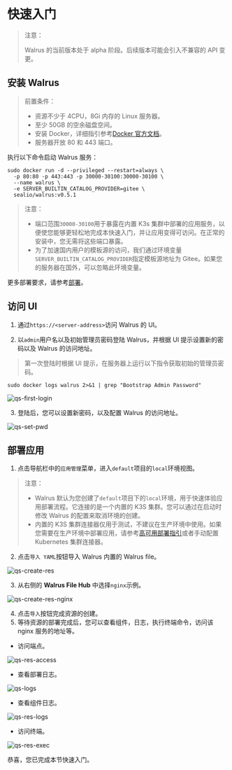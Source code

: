 # 快速入门

> 注意：
>
> Walrus 的当前版本处于 alpha 阶段。后续版本可能会引入不兼容的 API 变更。

## 安装 Walrus

> 前置条件：
>
> - 资源不少于 4CPU，8Gi 内存的 Linux 服务器。
> - 至少 50GB 的空余磁盘空间。
> - 安装 Docker，详细指引参考[Docker 官方文档](https://docs.docker.com/)。
> - 服务器开放 80 和 443 端口。

执行以下命令启动 Walrus 服务：

```shell
sudo docker run -d --privileged --restart=always \
  -p 80:80 -p 443:443 -p 30000-30100:30000-30100 \
  --name walrus \
  -e SERVER_BUILTIN_CATALOG_PROVIDER=gitee \
  sealio/walrus:v0.5.1
```

> 注意：
>
> - 端口范围`30000-30100`用于暴露在内置 K3s 集群中部署的应用服务，以便使您能够更轻松地完成本快速入门，并让应用变得可访问。在正常的安装中，您无需将这些端口暴露。
> - 为了加速国内用户的模板源的访问，我们通过环境变量`SERVER_BUILTIN_CATALOG_PROVIDER`指定模板源地址为 Gitee。如果您的服务器在国外，可以忽略此环境变量。

更多部署要求，请参考[部署](/deploy/standalone)。

## 访问 UI

1. 通过`https://<server-address>`访问 Walrus 的 UI。

2. 以`admin`用户名以及初始管理员密码登陆 Walrus，并根据 UI 提示设置新的密码以及 Walrus 的访问地址。

> 第一次登陆时根据 UI 提示，在服务器上运行以下指令获取初始的管理员密码。

```shell
sudo docker logs walrus 2>&1 | grep "Bootstrap Admin Password"
```

![qs-first-login](/img/v0.5.0/quickstart/qs-first-login.png)

3. 登陆后，您可以设置新密码，以及配置 Walrus 的访问地址。

![qs-set-pwd](/img/v0.5.0/quickstart/qs-set-pwd.png)

## 部署应用

1. 点击导航栏中的`应用管理`菜单，进入`default`项目的`local`环境视图。

> 注意：
> - Walrus 默认为您创建了`default`项目下的`local`环境，用于快速体验应用部署流程。它连接的是一个内置的 K3S 集群。您可以通过在启动时修改 Walrus 的配置来取消环境的创建。
> - 内置的 K3S 集群连接器仅用于测试，不建议在生产环境中使用。如果您需要在生产环境中部署应用，请参考[高可用部署指引](deploy/replication)或者手动配置 Kubernetes 集群连接器。

2. 点击`导入 YAML`按钮导入 Walrus 内置的 Walrus file。

![qs-create-res](/img/v0.5.0/quickstart/qs-create-res.png)

3. 从右侧的 **Walrus File Hub** 中选择`nginx`示例。

![qs-create-res-nginx](/img/v0.5.0/quickstart/qs-create-res-nginx.png)

4. 点击`导入`按钮完成资源的创建。
5. 等待资源的部署完成后，您可以查看组件，日志，执行终端命令，访问该 nginx 服务的地址等。

- 访问端点。

![qs-res-access](/img/v0.5.0/quickstart/qs-res-access.png)

- 查看部署日志。

![qs-logs](/img/v0.5.0/quickstart/qs-logs.png)

- 查看组件日志。

![qs-res-logs](/img/v0.5.0/quickstart/qs-res-logs.png)

- 访问终端。

![qs-res-exec](/img/v0.5.0/quickstart/qs-res-exec.png)

恭喜，您已完成本节快速入门。
